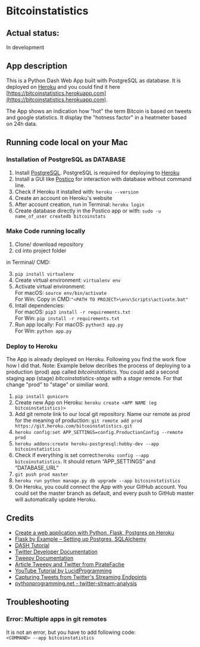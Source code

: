 # Bitcoinstatistics

## Actual status:
In development

## App description
This is a Python Dash Web App built with PostgreSQL as database. It is deployed on [Heroku](https://www.heroku.com) and you could find it here [https://bitcoinstatistics.herokuapp.com](https://bitcoinstatistics.herokuapp.com).

The App shows an indication how "hot" the term Bitcoin is based on tweets and google statistics. It display the "hotness factor" in a heatmeter based on 24h data.

## Running code local on your Mac
### Installation of PostgreSQL as DATABASE
1. Install [PostgreSQL](https://www.postgresql.org). PostgreSQL is required for deploying to [Heroku](https://www.heroku.com)
2. Install a GUI like [Postico](https://eggerapps.at/postico/) for interaction with database without command line.
3. Check if Heroku it installed with: ```heroku --version```
4. Create an account on Heroku's website
5. After account creation, run in Terminal: ```heroku login```
6. Create database directly in the Postico app or with: ```sudo -u name_of_user createdb bitcoinstats```

### Make Code running locally
1. Clone/ download repository
2. cd into project folder

in Terminal/ CMD:

3. ```pip install virtualenv```   
4. Create virtual environment: ```virtualenv env```
5. Activate virtual environment:   
For macOS: ```source env/bin/activate```   
For Win: Copy in CMD:```"<PATH TO PROJECT>\env\Scripts\activate.bat"``` 
6. Intall dependencies:   
For macOS: ```pip3 install -r requirements.txt```   
For Win: ```pip install -r requirements.txt```   
7. Run app locally:
For macOS: ```python3 app.py```   
For Win: ```python app.py```

### Deploy to Heroku
The App is already deployed on Heroku. Following you find the work flow how I did that. Note: Example below decribes the process of deploying to a production (prod) app called *bitcoinstatistics*. You could add a second staging app (stage) *bitcoinstatistics-stage* with a *stage* remote. For that change "prod" to "stage" or similiar word.

1. ```pip install gunicorn```
2. Create new App on Heroku: ```heroku create <APP NAME (eg bitcoinstatistics)>```
3. Add git remote link to our local git repository. Name our remote as *prod* for the meaning of production: ```git remote add prod https://git.heroku.com/bitcoinstatistics.git```
4. ```heroku config:set APP_SETTINGS=config.ProductionConfig --remote prod```
5. ```heroku addons:create heroku-postgresql:hobby-dev --app bitcoinstatistics```
6. Check if everything is set correct:```heroku config --app bitcoinstatistics```. It should return “APP_SETTINGS” and “DATABASE_URL”
7. ```git push prod master```
8. ```heroku run python manage.py db upgrade --app bitcoinstatistics```
9. On Heroku, you could connect the App with your GitHub account. You could set the master branch as default, and every push to GitHub master will automatically update Heroku.


## Credits
* [Create a web application with Python, Flask, Postgres on Heroku](https://medium.com/@dushan14/create-a-web-application-with-python-flask-postgresql-and-deploy-on-heroku-243d548335cc)
* [Flask by Example – Setting up Postgres, SQLAlchemy](https://realpython.com/flask-by-example-part-2-postgres-sqlalchemy-and-alembic/)   
* [DASH Tutorial](https://dash.plot.ly/)
* [Twitter Developer Documentation](https://developer.twitter.com/#)   
* [Tweepy Documentation](http://docs.tweepy.org/en/v3.4.0/index.html)   
* [Article Tweepy and Twitter from PirateFache](https://piratefache.ch/display-real-time-tweets-on-a-map-with-basemap-and-tweepy/)   
* [YouTube Tutorial by LucidProgramming](https://www.youtube.com/watch?v=wlnx-7cm4Gg)   
* [Capturing Tweets from Twitter's Streaming Endpoints](https://iseverythingstilltheworst.com/blog/2016/05/28/capturing_twitter_streams/)   
* [pythonprogramming.net - twitter-stream-analysis](https://pythonprogramming.net/twitter-stream-sentiment-analysis-python/)


## Troubleshooting
### Error: Multiple apps in git remotes
It is not an error, but you have to add following code:   
```<COMMAND> --app bitcoinstatistics```